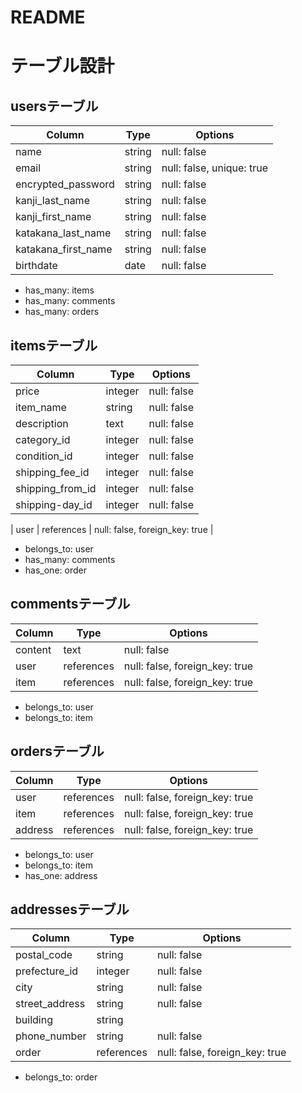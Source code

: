 # README

# テーブル設計

## usersテーブル
| Column              | Type   | Options                   |
| ------------------- | ------ | ------------------------- |
| name                | string | null: false               |
| email               | string | null: false, unique: true |
| encrypted_password  | string | null: false               |
| kanji_last_name     | string | null: false               |
| kanji_first_name    | string | null: false               |
| katakana_last_name  | string | null: false               |
| katakana_first_name | string | null: false               |
| birthdate           | date   | null: false               |

- has_many: items
- has_many: comments
- has_many: orders

## itemsテーブル
| Column           | Type    | Options     |
| ---------------- | ------- | ----------- |
| price            | integer | null: false |
| item_name        | string  | null: false |
| description      | text    | null: false |
| category_id      | integer | null: false |
| condition_id     | integer | null: false |
| shipping_fee_id  | integer | null: false |
| shipping_from_id | integer | null: false |
| shipping-day_id  | integer | null: false |

| user        | references | null: false, foreign_key: true |

- belongs_to: user
- has_many: comments
- has_one: order

## commentsテーブル
| Column  | Type       | Options                        |
| ------- | ---------- | ------------------------------ |
| content | text       | null: false                    |
| user    | references | null: false, foreign_key: true |
| item    | references | null: false, foreign_key: true |

- belongs_to: user
- belongs_to: item

## ordersテーブル
| Column  | Type       | Options                        |
| ------- | ---------- | ------------------------------ |
| user    | references | null: false, foreign_key: true |
| item    | references | null: false, foreign_key: true |
| address | references | null: false, foreign_key: true |

- belongs_to: user
- belongs_to: item
- has_one: address

## addressesテーブル
| Column         | Type       | Options                        |
| -------------- | ---------- | ------------------------------ |
| postal_code    | string     | null: false                    |
| prefecture_id  | integer    | null: false                    |
| city           | string     | null: false                    |
| street_address | string     | null: false                    |
| building       | string     |                                |
| phone_number   | string     | null: false                    |
| order          | references | null: false, foreign_key: true |

- belongs_to: order